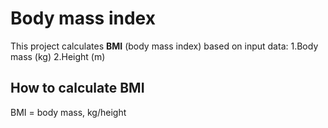 # Body mass index
This project calculates **BMI** (body mass index) based on input data:
1.Body mass (kg)
2.Height (m)

## How to calculate BMI
BMI = body mass, kg/height 